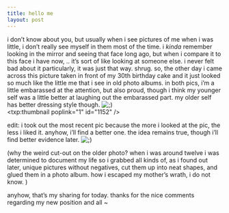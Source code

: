 ```yaml
---
title: hello me    
layout: post
---
```


i don&#8217;t know about you, but usually when i see pictures of me when i was little, i don&#8217;t really see myself in them most of the time. i *kinda* remember looking in the mirror and seeing that face long ago, but when i compare it to this face i have now, .. it&#8217;s sort of like looking at someone else. i never felt bad about it particularly, it was just that way. shrug. so, the other day i came across this picture taken in front of my 30th birthday cake and it just looked so much like the little me that i see in old photo albums. in both pics, i&#8217;m a little embarassed at the attention, but also proud, though i think my younger self was a little better at laughing out the embarassed part. my older self has better dressing style though. <img src="http://localhost:8888/wordpress/wp-includes/images/smilies/icon_wink.gif" alt=";)" class="wp-smiley" />  
<span class="pic3"><txp:thumbnail poplink="1" id="1152" /></span>

edit: i took out the most recent pic because the more i looked at the pic, the less i liked it. anyhow, i&#8217;ll find a better one. the idea remains true, though i&#8217;ll find better evidence later. <img src="http://localhost:8888/wordpress/wp-includes/images/smilies/icon_wink.gif" alt=";)" class="wp-smiley" />

(why the weird cut-out on the older photo? when i was around twelve i was determined to document my life so i grabbed all kinds of, as i found out later, unique pictures without negatives, cut them up into neat shapes, and glued them in a photo album. how i escaped my mother&#8217;s wrath, i do not know. )

anyhow, that&#8217;s my sharing for today. thanks for the nice comments regarding my new position and all ~